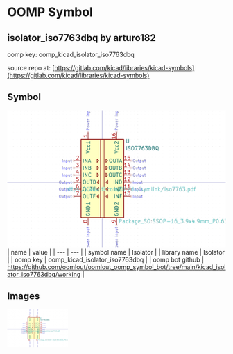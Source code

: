 # OOMP Symbol  
## isolator_iso7763dbq  by arturo182  
  
oomp key: oomp_kicad_isolator_iso7763dbq  
  
source repo at: [https://gitlab.com/kicad/libraries/kicad-symbols](https://gitlab.com/kicad/libraries/kicad-symbols)  
## Symbol  
  
[![working.png](working_600.png)](working.png)  
| name | value | 
| --- | --- | 
| symbol name | Isolator | 
| library name | Isolator | 
| oomp key | oomp_kicad_isolator_iso7763dbq | 
| oomp bot github | https://github.com/oomlout/oomlout_oomp_symbol_bot/tree/main/kicad_isolator_iso7763dbq/working | 
## Images  
  
[![working.png](working_140.png)](working.png)  
